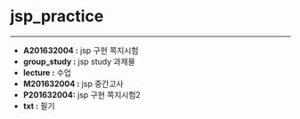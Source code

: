 # jsp_practice

----------------------------------

* **A201632004 :** jsp 구현 쪽지시험 
* **group_study :** jsp study 과제물
* **lecture :** 수업
* **M201632004 :** jsp 중간고사
* **P201632004:** jsp 구현 쪽지시험2
* **txt :** 필기